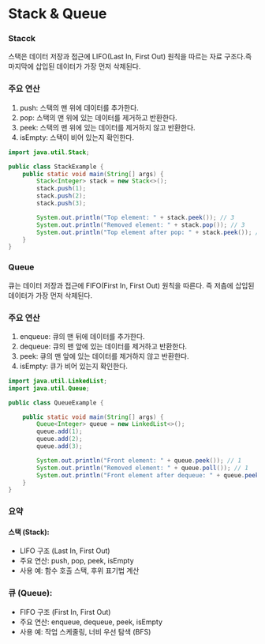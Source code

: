 # Stack & Queue

### Stacck
스택은 데이터 저장과 접근에 LIFO(Last In, First Out) 원칙을 따르는 자료 구조다.즉 마지막에 삽입된 데이터가 가장 먼저 삭제된다.

### 주요 연산
1. push: 스택의 맨 위에 데이터를 추가한다.
2. pop: 스택의 맨 위에 있는 데이터를 제거하고 반환한다.
3. peek: 스택의 맨 위에 있는 데이터를 제거하지 않고 반환한다.
4. isEmpty: 스택이 비어 있는지 확인한다.
```Java
import java.util.Stack;

public class StackExample {
    public static void main(String[] args) {
        Stack<Integer> stack = new Stack<>();
        stack.push(1);
        stack.push(2);
        stack.push(3);

        System.out.println("Top element: " + stack.peek()); // 3
        System.out.println("Removed element: " + stack.pop()); // 3
        System.out.println("Top element after pop: " + stack.peek()); // 2
    }
}
```

### Queue
큐는 데이터 저장과 접근에 FIFO(First In, First Out) 원칙을 따른다. 즉 저츰에 삽입된 데이터가 가장 먼저 삭제된다.

### 주요 연산
1. enqueue: 큐의 맨 뒤에 데이터를 추가한다.
2. dequeue: 큐의 맨 앞에 있는 데이터를 제거하고 반환한다.
3. peek: 큐의 맨 앞에 있는 데이터를 제거하지 않고 반환한다.
4. isEmpty: 큐가 비어 있는지 확인한다.
```Java
import java.util.LinkedList;
import java.util.Queue;

public class QueueExample {

    public static void main(String[] args) {
        Queue<Integer> queue = new LinkedList<>();
        queue.add(1);
        queue.add(2);
        queue.add(3);

        System.out.println("Front element: " + queue.peek()); // 1
        System.out.println("Removed element: " + queue.poll()); // 1
        System.out.println("Front element after dequeue: " + queue.peek()); // 2
    }
}
```

### 요약
#### 스택 (Stack):
- LIFO 구조 (Last In, First Out)
- 주요 연산: push, pop, peek, isEmpty
- 사용 예: 함수 호출 스택, 후위 표기법 계산
### 큐 (Queue):
- FIFO 구조 (First In, First Out)
- 주요 연산: enqueue, dequeue, peek, isEmpty
- 사용 예: 작업 스케줄링, 너비 우선 탐색 (BFS)

